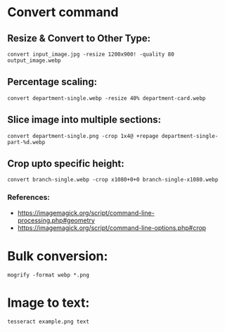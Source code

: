 # Convert command
## Resize & Convert to Other Type:

`convert input_image.jpg -resize 1200x900! -quality 80 output_image.webp`

## Percentage scaling:

`convert department-single.webp -resize 40% department-card.webp`

## Slice image into multiple sections:

`convert department-single.png -crop 1x4@ +repage department-single-part-%d.webp`

## Crop upto specific height:

`convert branch-single.webp -crop x1080+0+0 branch-single-x1080.webp`

### References:

- https://imagemagick.org/script/command-line-processing.php#geometry
- https://imagemagick.org/script/command-line-options.php#crop

# Bulk conversion:

`mogrify -format webp *.png`

# Image to text:

`tesseract example.png text`
